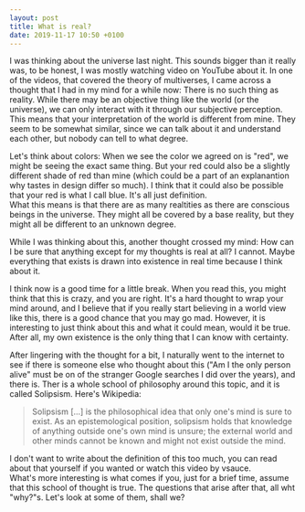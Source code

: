 ```yaml
---
layout: post
title: What is real?
date: 2019-11-17 10:50 +0100
---
```


I was thinking about the universe last night. This sounds bigger than it really was, to be honest, I was mostly watching video on YouTube about it. In one of the videos, that covered the theory of multiverses, I came across a thought that I had in my mind for a while now: There is no such thing as reality. While there may be an objective thing like the world (or the universe), we can only interact with it through our subjective perception.  
This means that your interpretation of the world is different from mine. They seem to be somewhat similar, since we can talk about it and understand each other, but nobody can tell to what degree.

Let's think about colors: When we see the color we agreed on is "red", we might be seeing the exact same thing. But your red could also be a slightly different shade of red than mine (which could be a part of an explanantion why tastes in design differ so much). I think that it could also be possible that your red is what I call blue. It's all just definition.  
What this means is that there are as many realtities as there are conscious beings in the universe. They might all be covered by a base reality, but they might all be different to an unknown degree.

While I was thinking about this, another thought crossed my mind: How can I be sure that anything except for my thoughts is real at all? I cannot. Maybe everything that exists is drawn into existence in real time because I think about it. 

I think now is a good time for a little break. When you read this, you might think that this is crazy, and you are right. It's a hard thought to wrap your mind around, and I believe that if you really start believing in a world view like this, there is a good chance that you may go mad. However, it is interesting to just think about this and what it could mean, would it be true. After all, my own existence is the only thing that I can know with certainty.

After lingering with the thought for a bit, I naturally went to the internet to see if there is someone else who thought about this ("Am I the only person alive" must be on of the stranger Google searches I did over the years), and there is. Ther is a whole school of philosophy around this topic, and it is called Solipsism. Here's Wikipedia:

> Solipsism [...] is the philosophical idea that only one's mind is sure to exist. As an epistemological position, solipsism holds that knowledge of anything outside one's own mind is unsure; the external world and other minds cannot be known and might not exist outside the mind.

I don't want to write about the definition of this too much, you can read about that yourself if you wanted or watch this video by vsauce.  
What's more interesting is what comes if you, just for a brief time, assume that this school of thought is true. The questions that arise after that, all wht "why?"s. Let's look at some of them, shall we?
